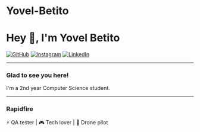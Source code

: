# Yovel-Betito
# Hey 👋, I'm Yovel Betito

[![GitHub]([https://img.shields.io/badge/GitHub-000?style=for-the-badge&logo=github&logoColor=white)](https://github.com/YOUR_USERNAME](https://img.shields.io/badge/GitHub-000?style=for-the-badge&logo=github&logoColor=white)](https://github.com/YOUR_USERNAME))
[![Instagram]([https://img.shields.io/badge/Instagram-E4405F?style=for-the-badge&logo=instagram&logoColor=white)](https://instagram.com/YOUR_USERNAME](https://www.instagram.com/yovel_betito/))
[![LinkedIn]([https://img.shields.io/badge/LinkedIn-0077B5?style=for-the-badge&logo=linkedin&logoColor=white)](https://linkedin.com/in/YOUR_USERNAME](https://www.linkedin.com/in/yovel-betito-2298722a3/))

---

### Glad to see you here!

I'm a 2nd year Computer Science student.

---

### Rapidfire
⚡ QA tester | 🎮 Tech lover | 📸 Drone pilot
